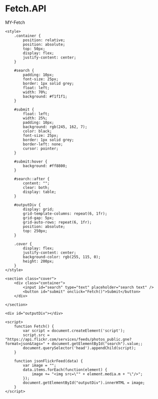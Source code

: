 # Fetch.API
MY-Fetch
<!DOCTYPE html>
<html lang="en">

<head>
    <meta charset="UTF-8">
    <meta name="viewport" content="width=device-width, initial-scale=1.0">
    <title>Flickr</title>
</head>

<body>

    <style>
        .container {
            position: relative;
            position: absolute;
            top: 50px;
            display: flex;
            justify-content: center;
        }
        
        #search {
            padding: 10px;
            font-size: 25px;
            border: 1px solid grey;
            float: left;
            width: 70%;
            background: #f1f1f1;
        }
        
        #submit {
            float: left;
            width: 25%;
            padding: 10px;
            background: rgb(245, 162, 7);
            color: black;
            font-size: 25px;
            border: 1px solid grey;
            border-left: none;
            cursor: pointer;
        }
        
        #submit:hover {
            background: #ff8800;
        }
        
        #search::after {
            content: "";
            clear: both;
            display: table;
        }
        
        #outputDiv {
            display: grid;
            grid-template-columns: repeat(6, 1fr);
            grid-gap: 5px;
            grid-auto-rows: repeat(6, 1fr);
            position: absolute;
            top: 250px;
        }
        
        .cover {
            display: flex;
            justify-content: center;
            background-color: rgb(255, 115, 0);
            height: 200px;
        }
    </style>

    <section class="cover">
        <div class="container">
            <input id="search" type="text" placeholder="search text" />
            <button id="submit" onclick="Fetch()">Submit</button>
        </div>

    </section>

    <div id="outputDiv"></div>

    <script>
        function Fetch() {
            var script = document.createElement('script');
            script.src = "https://api.flickr.com/services/feeds/photos_public.gne?format=json&tags=" + document.getElementById("search").value;;
            document.querySelector('head').appendChild(script);
        }

        function jsonFlickrFeed(data) {
            var image = "";
            data.items.forEach(function(element) {
                image += "<img src=\"" + element.media.m + "\"/>";
            });
            document.getElementById("outputDiv").innerHTML = image;
        }
    </script>
</body>

</html>
